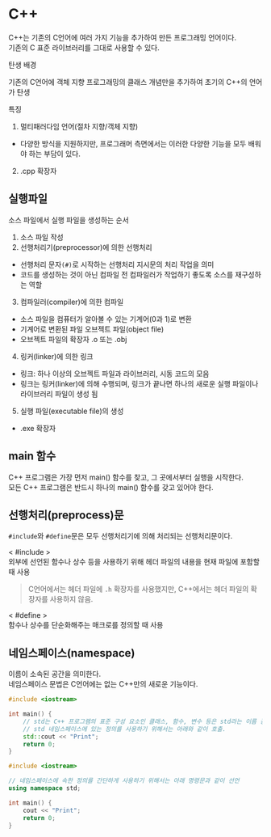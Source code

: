 # C++

C++는 기존의 C언어에 여러 가지 기능을 추가하여 만든 프로그래밍 언어이다.  
기존의 C 표준 라이브러리를 그대로 사용할 수 있다.  

탄생 배경

기존의 C언어에 객체 지향 프로그래밍의 클래스 개념만을 추가하여 초기의 C++의 언어가 탄생

특징

1. 멀티패러다임 언어(절차 지향/객체 지향)
- 다양한 방식을 지원하지만, 프로그래머 측면에서는 이러한 다양한 기능을 모두 배워야 하는 부담이 있다.
2. .cpp 확장자

## 실행파일

소스 파일에서 실행 파일을 생성하는 순서

1. 소스 파일 작성
2. 선행처리기(preprocessor)에 의한 선행처리
- 선행처리 문자`(#)`로 시작하는 선행처리 지시문의 처리 작업을 의미
- 코드를 생성하는 것이 아닌 컴파일 전 컴파일러가 작업하기 좋도록 소스를 재구성하는 역할
3. 컴파일러(compiler)에 의한 컴파일
- 소스 파일을 컴퓨터가 알아볼 수 있는 기계어(0과 1)로 변환
- 기계어로 변환된 파일 오브젝트 파일(object file)
- 오브젝트 파일의 확장자 .o 또는 .obj
4. 링커(linker)에 의한 링크
- 링크: 하나 이상의 오브젝트 파일과 라이브러리, 시동 코드의 모음
- 링크는 링커(linker)에 의해 수행되며, 링크가 끝나면 하나의 새로운 실행 파일이나 라이브러리 파일이 생성 됨
5. 실행 파일(executable file)의 생성
- .exe 확장자


## main 함수

C++ 프로그램은 가장 먼저 main() 함수를 찾고, 그 곳에서부터 실행을 시작한다.  
모든 C++ 프로그램은 반드시 하나의 main() 함수를 갖고 있어야 한다.

## 선행처리(preprocess)문

`#include`와 `#define`문은 모두 선행처리기에 의해 처리되는 선행처리문이다.

< #include >  
외부에 선언된 함수나 상수 등을 사용하기 위해 헤더 파일의 내용을 현재 파일에 포함할 때 사용  

> C언어에서는 헤더 파일에 `.h` 확장자를 사용했지만, C++에서는 헤더 파일의 확장자를 사용하지 않음.

< #define >  
함수나 상수를 단순화해주는 매크로를 정의할 때 사용

## 네임스페이스(namespace)

이름이 소속된 공간을 의미한다.  
네임스페이스 문법은 C언어에는 없는 C++만의 새로운 기능이다.  

```cpp
#include <iostream>

int main() {
    // std는 C++ 프로그램의 표준 구성 요소인 클래스, 함수, 변수 등은 std라는 이름 공간(namespace)에 저장되어 있다.
    // std 네임스페이스에 있는 정의를 사용하기 위해서는 아래와 같이 호출.
    std::cout << "Print";   
    return 0;
}
```

```cpp
#include <iostream>

// 네임스페이스에 속한 정의를 간단하게 사용하기 위해서는 아래 명령문과 같이 선언
using namespace std;

int main() {
    cout << "Print";   
    return 0;
}
```

